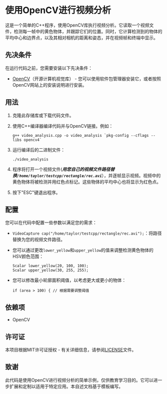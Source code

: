 # 使用OpenCV进行视频分析

这是一个简单的C++程序，使用OpenCV库执行视频分析。它读取一个视频文件，检测每一帧中的黄色物体，并跟踪它们的位置。同时，它计算检测到的物体的平均中心和边界点，以及其相对相机的距离和姿态，并在视频帧和终端中显示。

## 先决条件

在运行代码之前，您需要安装以下先决条件：

- [OpenCV](https://opencv.org/)（开源计算机视觉库） - 您可以使用软件包管理器安装它，或者按照OpenCV网站上的安装说明进行安装。

## 用法

1. 克隆此存储库或下载代码文件。

2. 使用C++编译器编译代码并与OpenCV链接。例如：

   ```
   g++ video_analysis.cpp -o video_analysis `pkg-config --cflags --libs opencv4`
   ```

3. 运行编译后的二进制文件：

   ```
   ./video_analysis
   ```

4. 程序将打开一个视频文件(***用您自己的视频文件路径替换`/home/taylor/testcpp/rectangle/rec.avi`***），并逐帧显示视频。视频中的黄色物体将被检测并用红色点标记。这些物体的平均中心也将显示为红色点。

5. 按下"ESC"键退出程序。

## 配置

您可以在代码中配置一些参数以满足您的需求：

- `VideoCapture cap("/home/taylor/testcpp/rectangle/rec.avi");`：将路径替换为您的视频文件路径。

- 您可以通过更改`lower_yellow`和`upper_yellow`的值来调整检测黄色物体的HSV颜色范围：

   ```
   Scalar lower_yellow(20, 100, 100);
   Scalar upper_yellow(30, 255, 255);
   ```

- 您可以修改最小轮廓面积阈值，以考虑更大或更小的物体：

   ```
   if (area > 100) { // 根据需要调整阈值
   ```

## 依赖项

- OpenCV

## 许可证

本项目根据MIT许可证授权 - 有关详细信息，请参阅[LICENSE](LICENSE)文件。

## 致谢

此代码是使用OpenCV进行视频分析的简单示例，仅供教育学习目的。它可以进一步扩展和定制以适用于特定应用。本自述文档基于模板编写。
